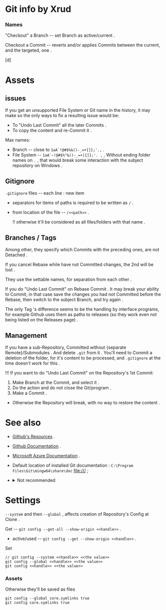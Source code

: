 
# Git info by Xrud


### Names

"Checkout" a Branch -- set Branch as active/current .

Checkout a Commit -- reverts and/or applies Commits between the current, and the targeted, one .

[d]


# Assets

## issues

If you get an unsupported File System or Git name in the history, it may make so the only ways to fix a resulting issue would be:
* To "Undo Last Commit" all the later Commits .
* To copy the content and re-Commit it .

Max names:
* Branch -- close to ``1aA`!@#$%&()-_=+{]};'.,`` .
* File System -- ``1aA`~!@#$%^&()-_=+[{]};'. ,`` , Without ending folder names on `.` , that would break some interaction with the subject repository on Windows .


## Gitignore

`.gitignore` files -- each line : new item
* separators for items of paths is required to be written as `/` .
* from location of the file -- `/<<path>>` .
	
	!! otherwise it'll be considered as all files/folders with that name .


## Branches / Tags

Among other, they specify which Commits with the preceding ones, are not Detached .

If you cancel Rebase while have not Committed changes, the 2nd will be lost .

They use the settable names, for separation from each other .

If you do "Undo Last Commit" on Rebase Commit . It may break your ability to Commit, in that case save the changes you had not Committed before the Rebase, then switch to the subject Branch, and try again .

The only Tag 's difference seems to be the handling by interface programs, for example Github uses them as paths to releases (so they work even not being listed on the Releases page) .


## Management

If you have a sub-Repository, Committed without {separate Remote}/Submodules . And delete `.git` from it . You'll need to Commit a deletion of the folder, for it's content to be processed, and `.gitignore` at the time doesn't work for this .

!!! If you want to do "Undo Last Commit" on the Repository's 1st Commit:
1. Make Branch at the Commit, and select it .
2. Do the action and do not close the Git/program .
3. Make a Commit .

* Otherwise the Repository will break, with no way to restore the content .


# See also

* [Github's Resources](https://try.github.io/) .
* [Github Documentation](https://docs.github.com/en) .
* [Microsoft Azure Documentation](https://docs.microsoft.com/en-us/azure/devops/learn/git/what-is-git) .
* Default location of installed Git documentation : `C:\Program Files\Git\mingw64\share\doc` [file:///](file:///C|//Program%20Files//Git//mingw64//share//doc) ;

* <details><summary>Not recommended</summary>
	[Git Online Documentation](https://git-scm.com/docs) .
	</details>


# Settings

`--system` and then `--global` , affects creation of Repository's Config at Clone .

Get -- `git config --get-all --show-origin <<handle>>` .
* active/used -- `git config --get --show-origin <<handle>>` .

Set
```
// git config --system <<handle>> <<the value>>
git config --global <<handle>> <<the value>>
git config <<handle>> <<the value>>
```

### Assets

Otherwise they'll be saved as files
```
git config --global core.symlinks true
git config core.symlinks true
```
